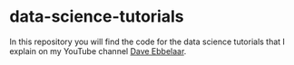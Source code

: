 # data-science-tutorials

In this repository you will find the code for the data science tutorials that I explain on my YouTube channel [Dave Ebbelaar](https://www.youtube.com/channel/UCn8ujwUInbJkBhffxqAPBVQ).